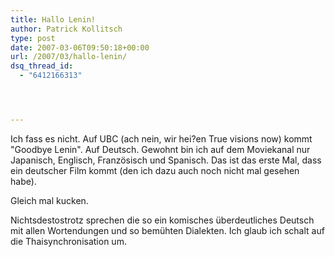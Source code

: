 ```yaml
---
title: Hallo Lenin!
author: Patrick Kollitsch
type: post
date: 2007-03-06T09:50:18+00:00
url: /2007/03/hallo-lenin/
dsq_thread_id:
  - "6412166313"




---
```

Ich fass es nicht. Auf UBC (ach nein, wir hei?en True visions now) kommt "Goodbye Lenin". Auf Deutsch. Gewohnt bin ich auf dem Moviekanal nur Japanisch, Englisch, Französisch und Spanisch. Das ist das erste Mal, dass ein deutscher Film kommt (den ich dazu auch noch nicht mal gesehen habe).

Gleich mal kucken.

Nichtsdestostrotz sprechen die so ein komisches überdeutliches Deutsch mit allen Wortendungen und so bemühten Dialekten. Ich glaub ich schalt auf die Thaisynchronisation um.